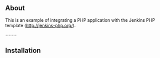 ## About

This is an example of integrating a PHP application with the Jenkins PHP template (http://jenkins-php.org/). 

====

## Installation